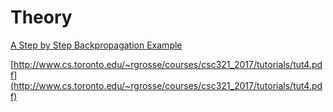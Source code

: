 # Theory

[A Step by Step Backpropagation Example](https://mattmazur.com/2015/03/17/a-step-by-step-backpropagation-example/)

[http://www.cs.toronto.edu/~rgrosse/courses/csc321_2017/tutorials/tut4.pdf](http://www.cs.toronto.edu/~rgrosse/courses/csc321_2017/tutorials/tut4.pdf)
